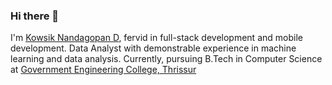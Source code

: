 ### Hi there 👋

I'm [Kowsik Nandagopan D](https://portfolio.dkowsikpai.vercel.app/), fervid in full-stack development and mobile development. Data Analyst with demonstrable experience in machine learning and data analysis. Currently, pursuing B.Tech in Computer Science at [Government Engineering College, Thrissur](http://gectcr.ac.in/)

<!--
**dkowsikpai/dkowsikpai** is a ✨ _special_ ✨ repository because its `README.md` (this file) appears on your GitHub profile.

Here are some ideas to get you started:

- 🔭 I’m currently working on ...
- 🌱 I’m currently learning ...
- 👯 I’m looking to collaborate on ...
- 🤔 I’m looking for help with ...
- 💬 Ask me about ...
- 📫 How to reach me: ...
- 😄 Pronouns: ...
- ⚡ Fun fact: ...
-->
